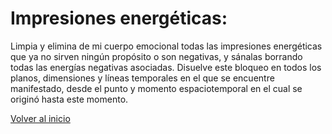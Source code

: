 # Impresiones energéticas: 

Limpia y elimina de mi cuerpo emocional todas las impresiones energéticas que ya no sirven ningún propósito o son negativas, y sánalas borrando todas las energías negativas asociadas. Disuelve este bloqueo en todos los planos, dimensiones y líneas temporales en el que se encuentre manifestado, desde el punto y momento espaciotemporal en el cual se originó hasta este momento.

[Volver al inicio](../index.md)
